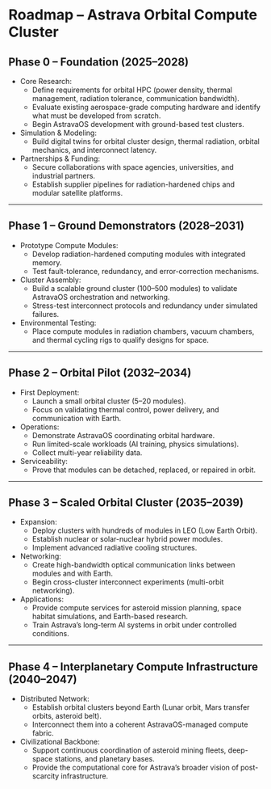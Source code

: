 # Roadmap – Astrava Orbital Compute Cluster

## Phase 0 – Foundation (2025–2028)

- Core Research:
  - Define requirements for orbital HPC (power density, thermal management, radiation tolerance, communication bandwidth).
  - Evaluate existing aerospace-grade computing hardware and identify what must be developed from scratch.
  - Begin AstravaOS development with ground-based test clusters.
- Simulation & Modeling:
  - Build digital twins for orbital cluster design, thermal radiation, orbital mechanics, and interconnect latency.
- Partnerships & Funding:
  - Secure collaborations with space agencies, universities, and industrial partners.
  - Establish supplier pipelines for radiation-hardened chips and modular satellite platforms.

---

## Phase 1 – Ground Demonstrators (2028–2031)

- Prototype Compute Modules:
  - Develop radiation-hardened computing modules with integrated memory.
  - Test fault-tolerance, redundancy, and error-correction mechanisms.
- Cluster Assembly:
  - Build a scalable ground cluster (100–500 modules) to validate AstravaOS orchestration and networking.
  - Stress-test interconnect protocols and redundancy under simulated failures.
- Environmental Testing:
  - Place compute modules in radiation chambers, vacuum chambers, and thermal cycling rigs to qualify designs for space.

---

## Phase 2 – Orbital Pilot (2032–2034)

- First Deployment:
  - Launch a small orbital cluster (5–20 modules).
  - Focus on validating thermal control, power delivery, and communication with Earth.
- Operations:
  - Demonstrate AstravaOS coordinating orbital hardware.
  - Run limited-scale workloads (AI training, physics simulations).
  - Collect multi-year reliability data.
- Serviceability:
  - Prove that modules can be detached, replaced, or repaired in orbit.

---

## Phase 3 – Scaled Orbital Cluster (2035–2039)

- Expansion:
  - Deploy clusters with hundreds of modules in LEO (Low Earth Orbit).
  - Establish nuclear or solar-nuclear hybrid power modules.
  - Implement advanced radiative cooling structures.
- Networking:
  - Create high-bandwidth optical communication links between modules and with Earth.
  - Begin cross-cluster interconnect experiments (multi-orbit networking).
- Applications:
  - Provide compute services for asteroid mission planning, space habitat simulations, and Earth-based research.
  - Train Astrava’s long-term AI systems in orbit under controlled conditions.

---

## Phase 4 – Interplanetary Compute Infrastructure (2040–2047)

- Distributed Network:
  - Establish orbital clusters beyond Earth (Lunar orbit, Mars transfer orbits, asteroid belt).
  - Interconnect them into a coherent AstravaOS-managed compute fabric.
- Civilizational Backbone:
  - Support continuous coordination of asteroid mining fleets, deep-space stations, and planetary bases.
  - Provide the computational core for Astrava’s broader vision of post-scarcity infrastructure.
